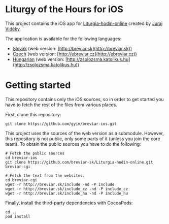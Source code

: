 Liturgy of the Hours for iOS
============================

This project contains the iOS app for
[Liturgia-hodin-online](https://github.com/breviar-sk/Liturgia-hodin-online)
created by [Juraj Vidéky](https://github.com/breviar-sk/).

The application is available for the following languages:

- [Slovak](https://itunes.apple.com/us/app/breviar/id818787573?mt=8) (web version: [http://breviar.sk](http://breviar.sk))
- [Czech](https://itunes.apple.com/us/app/breviar/id818790371?mt=8) (web version: [http://ebreviar.cz](http://ebreviar.cz))
- [Hungarian](https://itunes.apple.com/us/app/zsolozsma/id818769806?mt=8) (web version: [http://zsolozsma.katolikus.hu](http://zsolozsma.katolikus.hu))

Getting started
===============

This repository contains only the iOS sources, so in order to get started you
have to fetch the rest of the files from various places.

First, clone this repository:

    git clone https://github.com/gyim/breviar-ios.git

This project uses the sources of the web version as a submodule. However, this
repository is not public, only some parts of it (unless you join the core
team). To obtain the public sources you have to do the following:

    # Fetch the public sources
    cd breviar-ios
    git clone https://github.com/breviar-sk/Liturgia-hodin-online.git breviar-cgi
    
    # Fetch the text from the websites:
    cd breviar-cgi
    wget -r http://breviar.sk/include -nd -P include
    wget -r http://breviar.sk/include_cz -nd -P include_cz
    wget -r http://breviar.sk/include_hu -nd -P include_hu

Finally, install the third-party dependencies with CocoaPods:

    cd ..
    pod install
